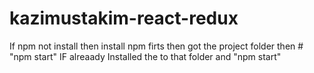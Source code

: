 # kazimustakim-react-redux

If npm not install then install npm firts then got the project folder then # "npm start"
IF alreaady Installed the to that folder and "npm start"
